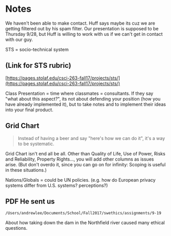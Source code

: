 # Notes
We haven't been able to make contact. Huff says maybe its cuz we are getting filtered out by his spam filter. Our presentation is supposed to be Thursday 9/28, but Huff is willing to work with us if we can't get in contact with our guy.

STS = socio-technical system

## (Link for STS rubric)
[https://pages.stolaf.edu/csci-263-fall17/projects/sts/](https://pages.stolaf.edu/csci-263-fall17/projects/sts/)

Class Presentation = time where classmates = consultants. If they say "what about this aspect?", its not about defending your position (how you have already implemented it), but to take notes and to implement their ideas into your final product.

## Grid Chart

> Instead of having a beer and say "here's how we can do it", it's a way to be systematic.

Grid Chart isn't end all be all. Other than Quality of Life, Use of Power, Risks and Reliability, Property Rights..., you will add other columns as issues arise. (But don't overdo it, since you can go on for infinity: Scoping is useful in these situations.)

Nations/Globals = could be UN policies. (e.g. how do European privacy systems differ from U.S. systems? perceptions?)

## PDF He sent us

```
/Users/andrewlee/Documents/School/Fall2017/swethics/assignments/9-19
```

About how taking down the dam in the Northfield river caused many ethical questions.
